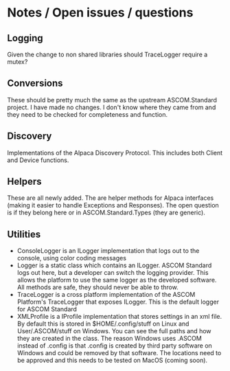 # Notes / Open issues / questions

## Logging
Given the change to non shared libraries should TraceLogger require a mutex?

## Conversions
These should be pretty much the same as the upstream ASCOM.Standard project. I have made no changes. I don't know where they came from and they need to be checked for completeness and function.

## Discovery
Implementations of the Alpaca Discovery Protocol. This includes both Client and Device functions.

## Helpers
These are all newly added. The are helper methods for Alpaca interfaces (making it easier to handle Exceptions and Responses).
The open question is if they belong here or in ASCOM.Standard.Types (they are generic).

## Utilities
* ConsoleLogger is an ILogger implementation that logs out to the console, using color coding messages
* Logger is a static class which contains an ILogger. ASCOM Standard logs out here, but a developer can switch the logging provider. This allows the platform to use the same logger as the developed software. All methods are safe, they should never be able to throw.
* TraceLogger is a cross platform implementation of the ASCOM Platform's TraceLogger that exposes ILogger. This is the default logger for ASCOM Standard
* XMLProfile is a IProfile implementation that stores settings in an xml file. By default this is stored in $HOME/.config/stuff on Linux and User/.ASCOM/stuff on Windows. You can see the full paths and how they are created in the class. The reason Windows uses .ASCOM instead of .config is that .config is created by third party software on Windows and could be removed by that software. The locations need to be approved and this needs to be tested on MacOS (coming soon).